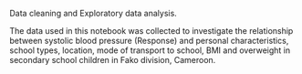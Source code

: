 Data cleaning and Exploratory data analysis.

The data used in this notebook was collected to investigate the relationship between systolic blood pressure (Response) and personal characteristics, school types, location, mode of transport to school, BMI and overweight in secondary school children in Fako division, Cameroon.
